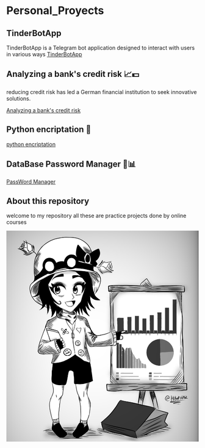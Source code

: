 # Personal_Proyects

## TinderBotApp
TinderBotApp is a Telegram bot application designed to interact with users in various ways 
[TinderBotApp](https://github.com/Hikari6462/TinderBotApp)

## Analyzing a bank's credit risk 📈💵
reducing credit risk has led a German financial institution to seek innovative solutions.

[Analyzing a bank's credit risk](https://github.com/Hikari6462/Analyzing-a-bank-s-credit-risk)

## Python encriptation 🔐
[python encriptation](https://github.com/Hikari6462/Personal_Proyects/tree/main/proyects/Encryption%20and%20Decryption%20in%20Python)

## DataBase Password Manager 🔐📊
[PassWord Manager](https://github.com/Hikari6462/Personal_Proyects/tree/main/proyects/Password%20Manager)

## About this repository
welcome to my repository all these are practice projects done by online courses
  <p align="center">  
<img src="https://github.com/Hikari6462/Personal_Proyects/blob/main/proyects/personal%20xd.png"
width="600"></center>  
</p>  
